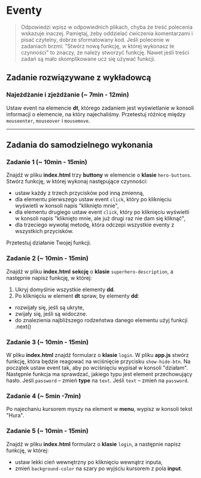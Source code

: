 # Eventy

> Odpowiedzi wpisz w odpowiednich plikach, chyba że treść polecenia wskazuje inaczej.
Pamiętaj, żeby oddzielać ćwiczenia komentarzami i pisać czytelny, dobrze sformatowany kod.
Jeśli  polecenie w zadaniach brzmi: "Stwórz nową funkcję, w której wykonasz te czynności" to znaczy, że
należy stworzyć funkcję. Nawet jeśli treści zadań są mało skomplikowane
ucz się używać funkcji.


## Zadanie rozwiązywane z wykładowcą

### Najeżdżanie i zjeżdżanie  (~ 7min - 12min)
 Ustaw event na elemencie **dt**, którego zadaniem jest wyświetlanie w konsoli informacji o elemencie, na który najechaliśmy. Przetestuj różnicę między ```mouseenter```, ```mouseover``` i ```mousemove```.

-------------------------------------------------------------------------------

## Zadania do samodzielnego wykonania

### Zadanie 1  (~ 10min - 15min)
  Znajdź w pliku **index.html** trzy **buttony** w elemencie o **klasie** ```hero-buttons```. Stwórz funkcję, w której wykonaj następujące czynności:
* ustaw każdy z trzech przycisków pod inną zmienną,
* dla elementu pierwszego ustaw event ```click```, który po kliknięciu wyświetli w konsoli napis "kliknięto mnie",
* dla elementu drugiego ustaw event ```click```, który po kliknięciu wyświetli w konsoli napis "kliknięto mnie, ale już drugi raz nie dam się kliknąć",
* dla trzeciego wywołaj metodę, która odczepi wszystkie eventy z wszystkich przycisków.

Przetestuj działanie Twojej funkcji.

### Zadanie 2 (~ 10min - 15min)

Znajdź w pliku **index.html** **sekcję** o **klasie** ```superhero-description```, a następnie napisz funkcję, w której:
1. Ukryj domyślnie wszystkie elementy **dd**.
2. Po kliknięciu w element **dt** spraw, by elementy **dd**:
* rozwijały się, jeśli są ukryte,
* zwijały się, jeśli są widoczne.
* do znalezienia najbliższego rodzeństwa danego elementu użyj funkcji .next()

### Zadanie 3  (~ 10min - 15min)

W pliku **index.html** znajdź formularz o **klasie** ```login```. W pliku **app.js** stwórz funkcję, która będzie reagować na wciśnięcie przycisku ```show-hide-btn```.
Na początek ustaw event tak, aby po wciśnięciu wypisał w konsoli "działam". Następnie funkcja ma sprawdzać, jakiego typu jest element przechowujący hasło. Jeśli ```password``` &ndash; zmień **type** na ```text```. Jeśli ```text``` &ndash; zmień na ```password```.

### Zadanie 4  (~ 5min -7min)

Po najechaniu kursorem myszy na element w **menu**, wypisz w konsoli tekst "Hura".

### Zadanie 5 (~ 10min - 15min)

Znajdź w pliku **index.html** formularz o **klasie** ```login```, a następnie napisz funkcję, w której:
* ustaw lekki cień wewnętrzny po kliknięciu wewnątrz inputa,
* zmień ```background-color``` na szary po wyjściu kursorem z pola **input**.
